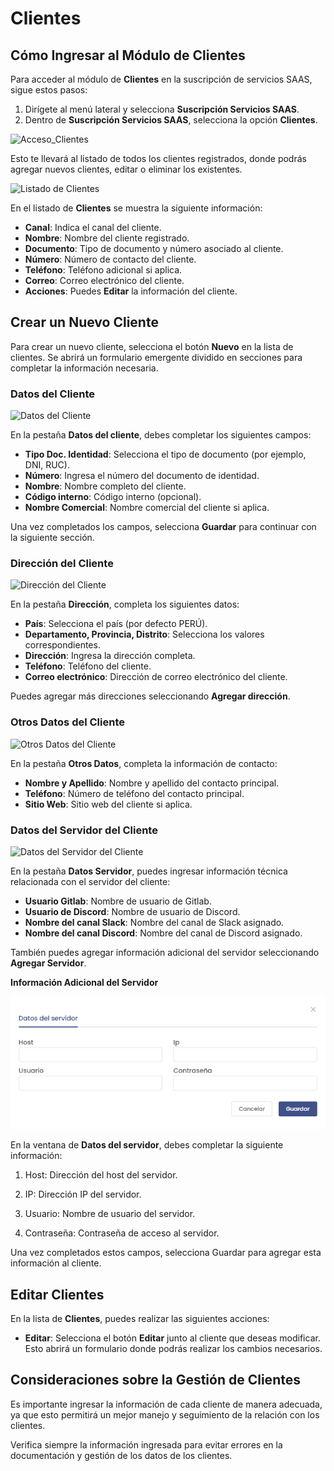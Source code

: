 # Clientes

## Cómo Ingresar al Módulo de Clientes

Para acceder al módulo de **Clientes** en la suscripción de servicios SAAS, sigue estos pasos:
1. Dirígete al menú lateral y selecciona **Suscripción Servicios SAAS**.
2. Dentro de **Suscripción Servicios SAAS**, selecciona la opción **Clientes**.

![Acceso_Clientes](img/Acceso_Clientes.jpg)

Esto te llevará al listado de todos los clientes registrados, donde podrás agregar nuevos clientes, editar o eliminar los existentes.

![Listado de Clientes](img/Listado_Clientes.jpg)

En el listado de **Clientes** se muestra la siguiente información:
- **Canal**: Indica el canal del cliente.
- **Nombre**: Nombre del cliente registrado.
- **Documento**: Tipo de documento y número asociado al cliente.
- **Número**: Número de contacto del cliente.
- **Teléfono**: Teléfono adicional si aplica.
- **Correo**: Correo electrónico del cliente.
- **Acciones**: Puedes **Editar** la información del cliente.

## Crear un Nuevo Cliente

Para crear un nuevo cliente, selecciona el botón **Nuevo** en la lista de clientes. Se abrirá un formulario emergente dividido en secciones para completar la información necesaria.

### Datos del Cliente

![Datos del Cliente](img/Datos_Cliente.jpg)

En la pestaña **Datos del cliente**, debes completar los siguientes campos:
- **Tipo Doc. Identidad**: Selecciona el tipo de documento (por ejemplo, DNI, RUC).
- **Número**: Ingresa el número del documento de identidad.
- **Nombre**: Nombre completo del cliente.
- **Código interno**: Código interno (opcional).
- **Nombre Comercial**: Nombre comercial del cliente si aplica.

Una vez completados los campos, selecciona **Guardar** para continuar con la siguiente sección.

### Dirección del Cliente

![Dirección del Cliente](img/Direccion_Cliente.jpg)

En la pestaña **Dirección**, completa los siguientes datos:
- **País**: Selecciona el país (por defecto PERÚ).
- **Departamento, Provincia, Distrito**: Selecciona los valores correspondientes.
- **Dirección**: Ingresa la dirección completa.
- **Teléfono**: Teléfono del cliente.
- **Correo electrónico**: Dirección de correo electrónico del cliente.

Puedes agregar más direcciones seleccionando **Agregar dirección**.

### Otros Datos del Cliente

![Otros Datos del Cliente](img/Otros_Datos_Clieste.jpg)

En la pestaña **Otros Datos**, completa la información de contacto:
- **Nombre y Apellido**: Nombre y apellido del contacto principal.
- **Teléfono**: Número de teléfono del contacto principal.
- **Sitio Web**: Sitio web del cliente si aplica.

### Datos del Servidor del Cliente

![Datos del Servidor del Cliente](img/Datos_Servidor_Cliente.jpg)

En la pestaña **Datos Servidor**, puedes ingresar información técnica relacionada con el servidor del cliente:
- **Usuario Gitlab**: Nombre de usuario de Gitlab.
- **Usuario de Discord**: Nombre de usuario de Discord.
- **Nombre del canal Slack**: Nombre del canal de Slack asignado.
- **Nombre del canal Discord**: Nombre del canal de Discord asignado.

También puedes agregar información adicional del servidor seleccionando **Agregar Servidor**.

**Información Adicional del Servidor**

![Información Adicional del Servidor](img/Información_Adicional_Servidor.jpg)

En la ventana de **Datos del servidor**, debes completar la siguiente información:

1. Host: Dirección del host del servidor.

2. IP: Dirección IP del servidor.

3. Usuario: Nombre de usuario del servidor.

4. Contraseña: Contraseña de acceso al servidor.

Una vez completados estos campos, selecciona Guardar para agregar esta información al cliente.

## Editar Clientes

En la lista de **Clientes**, puedes realizar las siguientes acciones:
- **Editar**: Selecciona el botón **Editar** junto al cliente que deseas modificar. Esto abrirá un formulario donde podrás realizar los cambios necesarios.

## Consideraciones sobre la Gestión de Clientes
Es importante ingresar la información de cada cliente de manera adecuada, ya que esto permitirá un mejor manejo y seguimiento de la relación con los clientes.

Verifica siempre la información ingresada para evitar errores en la documentación y gestión de los datos de los clientes.

